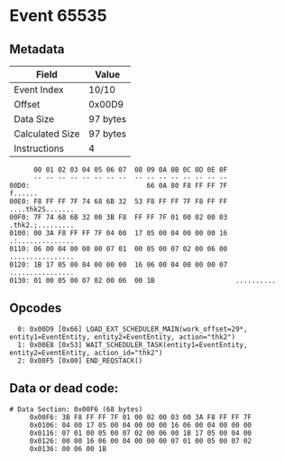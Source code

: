 # Event 65535

## Metadata

| Field           | Value    |
|-----------------|----------|
| Event Index     | 10/10    |
| Offset          | 0x00D9   |
| Data Size       | 97 bytes |
| Calculated Size | 97 bytes |
| Instructions    | 4        |

```
      00 01 02 03 04 05 06 07  08 09 0A 0B 0C 0D 0E 0F
      -- -- -- -- -- -- -- --  -- -- -- -- -- -- -- --
00D0:                             66 0A 80 F8 FF FF 7F           f......
00E0: F8 FF FF 7F 74 68 6B 32  53 F8 FF FF 7F F8 FF FF  ....thk2S.......
00F0: 7F 74 68 6B 32 00 3B F8  FF FF 7F 01 00 02 00 03  .thk2.;.........
0100: 00 3A F8 FF FF 7F 04 00  17 05 00 04 00 00 00 16  .:..............
0110: 06 00 04 00 00 00 07 01  00 05 00 07 02 00 06 00  ................
0120: 1B 17 05 00 04 00 00 00  16 06 00 04 00 00 00 07  ................
0130: 01 00 05 00 07 02 00 06  00 1B                    ..........      
```

## Opcodes

```
  0: 0x00D9 [0x66] LOAD_EXT_SCHEDULER_MAIN(work_offset=29*, entity1=EventEntity, entity2=EventEntity, action="thk2")
  1: 0x00E8 [0x53] WAIT_SCHEDULER_TASK(entity1=EventEntity, entity2=EventEntity, action_id="thk2")
  2: 0x00F5 [0x00] END_REQSTACK()
```

## Data or dead code:

```
# Data Section: 0x00F6 (68 bytes)
     0x00F6: 3B F8 FF FF 7F 01 00 02 00 03 00 3A F8 FF FF 7F
     0x0106: 04 00 17 05 00 04 00 00 00 16 06 00 04 00 00 00
     0x0116: 07 01 00 05 00 07 02 00 06 00 1B 17 05 00 04 00
     0x0126: 00 00 16 06 00 04 00 00 00 07 01 00 05 00 07 02
     0x0136: 00 06 00 1B
```